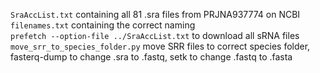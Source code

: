 ```SraAccList.txt``` containing all 81 .sra files from PRJNA937774 on NCBI  
```filenames.txt``` containing the correct naming  
```prefetch --option-file ../SraAccList.txt``` to download all sRNA files  
```move_srr_to_species_folder.py``` move SRR files to correct species folder, fasterq-dump to change .sra to .fastq, setk to change .fastq to .fasta  
